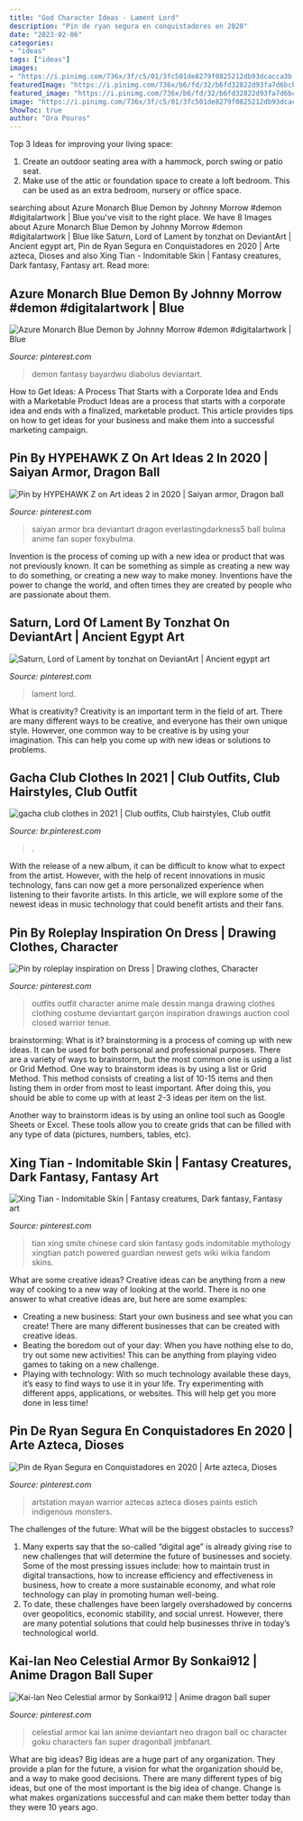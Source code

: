 ```yaml
---
title: "God Character Ideas - Lament Lord"
description: "Pin de ryan segura en conquistadores en 2020"
date: "2023-02-06"
categories:
- "ideas"
tags: ["ideas"]
images:
- "https://i.pinimg.com/736x/3f/c5/01/3fc501de8279f0825212db93dcacca3b.jpg"
featuredImage: "https://i.pinimg.com/736x/b6/fd/32/b6fd32822d93fa7d6bcbc011c9baa5cb.jpg"
featured_image: "https://i.pinimg.com/736x/b6/fd/32/b6fd32822d93fa7d6bcbc011c9baa5cb.jpg"
image: "https://i.pinimg.com/736x/3f/c5/01/3fc501de8279f0825212db93dcacca3b.jpg"
ShowToc: true
author: "Ora Pouros"
---
```



Top 3 Ideas for improving your living space:
1. Create an outdoor seating area with a hammock, porch swing or patio seat.
2. Make use of the attic or foundation space to create a loft bedroom. This can be used as an extra bedroom, nursery or office space.

	

		
searching about Azure Monarch Blue Demon by Johnny Morrow #demon #digitalartwork | Blue you've visit to the right place. We have 8 Images about Azure Monarch Blue Demon by Johnny Morrow #demon #digitalartwork | Blue like Saturn, Lord of Lament by tonzhat on DeviantArt | Ancient egypt art, Pin de Ryan Segura en Conquistadores en 2020 | Arte azteca, Dioses and also Xing Tian - Indomitable Skin | Fantasy creatures, Dark fantasy, Fantasy art. Read more:
		
    
## Azure Monarch Blue Demon By Johnny Morrow #demon #digitalartwork | Blue

<img loading=lazy src="https://i.pinimg.com/736x/3f/c5/01/3fc501de8279f0825212db93dcacca3b.jpg" onerror="this.onerror=null;this.src='https://tse2.mm.bing.net/th?id=OIP.sAO-f0L0M2BGDp0D4RXz-AHaJl&amp;pid=15.1';" alt="Azure Monarch Blue Demon by Johnny Morrow #demon #digitalartwork | Blue">

_Source: pinterest.com_

>demon fantasy bayardwu diabolus deviantart. 

	

How to Get Ideas: A Process That Starts with a Corporate Idea and Ends with a Marketable Product
Ideas are a process that starts with a corporate idea and ends with a finalized, marketable product. This article provides tips on how to get ideas for your business and make them into a successful marketing campaign.

    
## Pin By HYPEHAWK Z On Art Ideas 2 In 2020 | Saiyan Armor, Dragon Ball

<img loading=lazy src="https://i.pinimg.com/736x/e0/96/56/e09656e69880173bca8026ea9e538cfc.jpg" onerror="this.onerror=null;this.src='https://tse2.mm.bing.net/th?id=OIP.o-opvA-1rO8jHjOtJAgWCwHaOq&amp;pid=15.1';" alt="Pin by HYPEHAWK Z on Art ideas 2 in 2020 | Saiyan armor, Dragon ball">

_Source: pinterest.com_

>saiyan armor bra deviantart dragon everlastingdarkness5 ball bulma anime fan super foxybulma. 

	

Invention is the process of coming up with a new idea or product that was not previously known. It can be something as simple as creating a new way to do something, or creating a new way to make money. Inventions have the power to change the world, and often times they are created by people who are passionate about them.

    
## Saturn, Lord Of Lament By Tonzhat On DeviantArt | Ancient Egypt Art

<img loading=lazy src="https://i.pinimg.com/736x/fd/1a/a4/fd1aa49468d63dba7234f08c79178ef1.jpg" onerror="this.onerror=null;this.src='https://tse1.mm.bing.net/th?id=OIP.0ym7RpZ-rVC1Y4aDuV1rYwHaNK&amp;pid=15.1';" alt="Saturn, Lord of Lament by tonzhat on DeviantArt | Ancient egypt art">

_Source: pinterest.com_

>lament lord. 

	

What is creativity?
Creativity is an important term in the field of art. There are many different ways to be creative, and everyone has their own unique style. However, one common way to be creative is by using your imagination. This can help you come up with new ideas or solutions to problems.

    
## Gacha Club Clothes In 2021 | Club Outfits, Club Hairstyles, Club Outfit

<img loading=lazy src="https://i.pinimg.com/736x/b6/fd/32/b6fd32822d93fa7d6bcbc011c9baa5cb.jpg" onerror="this.onerror=null;this.src='https://tse1.mm.bing.net/th?id=OIP.-60KfN0ZIKCXyR_oOqv_pQHaHa&amp;pid=15.1';" alt="gacha club clothes in 2021 | Club outfits, Club hairstyles, Club outfit">

_Source: br.pinterest.com_

>. 

	

With the release of a new album, it can be difficult to know what to expect from the artist. However, with the help of recent innovations in music technology, fans can now get a more personalized experience when listening to their favorite artists. In this article, we will explore some of the newest ideas in music technology that could benefit artists and their fans.

    
## Pin By Roleplay Inspiration On Dress | Drawing Clothes, Character

<img loading=lazy src="https://i.pinimg.com/736x/06/da/01/06da01a521156f413ae8a601a63d66f5.jpg" onerror="this.onerror=null;this.src='https://tse2.mm.bing.net/th?id=OIP.XAmL8xjgoIoJxbwchoIJXQHaQT&amp;pid=15.1';" alt="Pin by roleplay inspiration on Dress | Drawing clothes, Character">

_Source: pinterest.com_

>outfits outfit character anime male dessin manga drawing clothes clothing costume deviantart garçon inspiration drawings auction cool closed warrior tenue. 

	

brainstorming: What is it?
brainstorming is a process of coming up with new ideas. It can be used for both personal and professional purposes. There are a variety of ways to brainstorm, but the most common one is using a list or Grid Method.
One way to brainstorm ideas is by using a list or Grid Method. This method consists of creating a list of 10-15 items and then listing them in order from most to least important. After doing this, you should be able to come up with at least 2-3 ideas per item on the list.

Another way to brainstorm ideas is by using an online tool such as Google Sheets or Excel. These tools allow you to create grids that can be filled with any type of data (pictures, numbers, tables, etc).

    
## Xing Tian - Indomitable Skin | Fantasy Creatures, Dark Fantasy, Fantasy Art

<img loading=lazy src="https://i.pinimg.com/736x/88/f7/fc/88f7fc4a976a949ddb66c050ed8a413c--online-games-relentless.jpg" onerror="this.onerror=null;this.src='https://tse1.mm.bing.net/th?id=OIP.9dsygd_CJbZxnNFS1R1bcwDYEg&amp;pid=15.1';" alt="Xing Tian - Indomitable Skin | Fantasy creatures, Dark fantasy, Fantasy art">

_Source: pinterest.com_

>tian xing smite chinese card skin fantasy gods indomitable mythology xingtian patch powered guardian newest gets wiki wikia fandom skins. 

	

What are some creative ideas?
Creative ideas can be anything from a new way of cooking to a new way of looking at the world. There is no one answer to what creative ideas are, but here are some examples: 
- Creating a new business: Start your own business and see what you can create! There are many different businesses that can be created with creative ideas.
- Beating the boredom out of your day: When you have nothing else to do, try out some new activities! This can be anything from playing video games to taking on a new challenge.
- Playing with technology: With so much technology available these days, it’s easy to find ways to use it in your life. Try experimenting with different apps, applications, or websites. This will help get you more done in less time!

    
## Pin De Ryan Segura En Conquistadores En 2020 | Arte Azteca, Dioses

<img loading=lazy src="https://i.pinimg.com/736x/61/97/c2/6197c214537e8ff735a27026f8d5078c.jpg" onerror="this.onerror=null;this.src='https://tse4.mm.bing.net/th?id=OIP.z9gw3Tid4pn_xXVaytvSzQHaLX&amp;pid=15.1';" alt="Pin de Ryan Segura en Conquistadores en 2020 | Arte azteca, Dioses">

_Source: pinterest.com_

>artstation mayan warrior aztecas azteca dioses paints estich indigenous monsters. 

	

The challenges of the future: What will be the biggest obstacles to success?
1. Many experts say that the so-called “digital age” is already giving rise to new challenges that will determine the future of businesses and society. Some of the most pressing issues include: how to maintain trust in digital transactions, how to increase efficiency and effectiveness in business, how to create a more sustainable economy, and what role technology can play in promoting human well-being.
2. To date, these challenges have been largely overshadowed by concerns over geopolitics, economic stability, and social unrest. However, there are many potential solutions that could help businesses thrive in today’s technological world.

    
## Kai-lan Neo Celestial Armor By Sonkai912 | Anime Dragon Ball Super

<img loading=lazy src="https://i.pinimg.com/736x/11/b1/5a/11b15a7334c8455943d630b0046e330f.jpg" onerror="this.onerror=null;this.src='https://tse3.mm.bing.net/th?id=OIP.A6pNVgwtC5hyUnWV_ZKj8QHaNK&amp;pid=15.1';" alt="Kai-lan Neo Celestial armor by Sonkai912 | Anime dragon ball super">

_Source: pinterest.com_

>celestial armor kai lan anime deviantart neo dragon ball oc character goku characters fan super dragonball jmbfanart. 

	

What are big ideas?
Big ideas are a huge part of any organization. They provide a plan for the future, a vision for what the organization should be, and a way to make good decisions. There are many different types of big ideas, but one of the most important is the big idea of change. Change is what makes organizations successful and can make them better today than they were 10 years ago.

